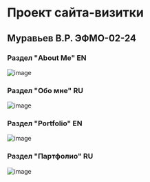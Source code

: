 # Проект сайта-визитки

## Муравьев В.Р. ЭФМО-02-24

### Раздел "About Me" EN
![image](https://github.com/user-attachments/assets/55865e3c-29e4-4b14-858c-edeee7c658bd)

### Раздел "Обо мне" RU
![image](https://github.com/user-attachments/assets/9bec2ec2-9609-4d69-a3c2-e7bca17ec97f)

### Раздел "Portfolio" EN
![image](https://github.com/user-attachments/assets/ac59909e-49db-4dd7-a657-56b8ea28c558)

### Раздел "Партфолио" RU
![image](https://github.com/user-attachments/assets/4be5a355-2bec-4804-a3af-ddb45df0f8f3)
